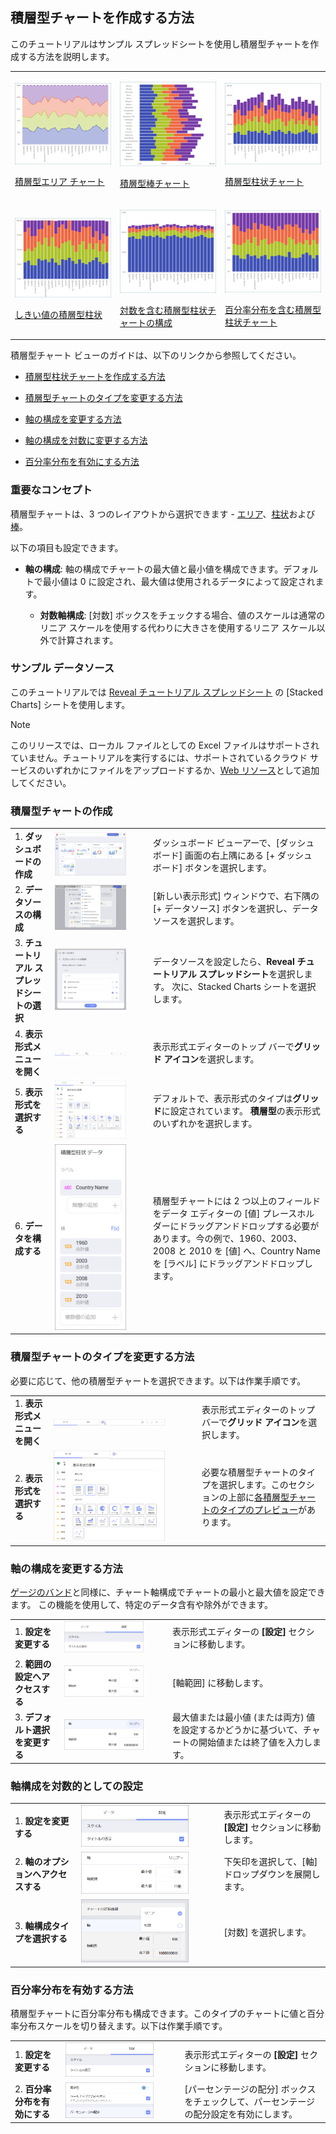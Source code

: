 ## 積層型チャートを作成する方法

このチュートリアルはサンプル スプレッドシートを使用し積層型チャートを作成する方法を説明します。

<table>
<colgroup>
<col style="width: 33%" />
<col style="width: 33%" />
<col style="width: 33%" />
</colgroup>
<tbody>
<tr class="odd">
<td><p><img src="images/charts-stacked-area.png" alt="charts stacked area" /><br />
</p>
<p><a href="#create-stacked-chart">積層型エリア チャート</a><br />
</p></td>
<td><p><img src="images/charts-stacked-bar.png" alt="charts stacked bar" /><br />
</p>
<p><a href="#create-stacked-chart">積層型棒チャート</a><br />
</p></td>
<td><p><img src="images/charts-stacked-columns.png" alt="charts stacked columns" /><br />
</p>
<p><a href="#create-stacked-chart">積層型柱状チャート</a><br />
</p></td>
</tr>
<tr class="even">
<td><p><img src="images/stacked-columns-bounds.png" alt="stacked columns bounds" /><br />
</p>
<p><a href="#change-axis-configuration">しきい値の積層型柱状</a><br />
</p></td>
<td><p><img src="images/stacked-columns-logarithmic.png" alt="stacked columns logarithmic" /><br />
</p>
<p><a href="#set-logarithmic-axis">対数を含む積層型柱状チャートの構成</a><br />
</p></td>
<td><p><img src="images/stacked-chart-percentage-distribution.png" alt="stacked chart percentage distribution" /><br />
</p>
<p><a href="#enable-percentage-distribution">百分率分布を含む積層型柱状チャート</a><br />
</p></td>
</tr>
</tbody>
</table>

積層型チャート ビューのガイドは、以下のリンクから参照してください。

  - [積層型柱状チャートを作成する方法](#積層型チャートの作成)

  - [積層型チャートのタイプを変更する方法](#change-chart-type)

  - [軸の構成を変更する方法](#change-axis-configuration)

  - [軸の構成を対数に変更する方法](#set-logarithmic-axis)

  - [百分率分布を有効にする方法](#enable-percentage-distribution)

### 重要なコンセプト

積層型チャートは、3 つのレイアウトから選択できます - [エリア](#積層型チャートの作成)、[柱状](#積層型チャートの作成)および[棒](#積層型チャートの作成)。

以下の項目も設定できます。

  - **軸の構成**: 軸の構成でチャートの最大値と最小値を構成できます。デフォルトで最小値は 0 に設定され、最大値は使用されるデータによって設定されます。

      - **対数軸構成**: [対数] ボックスをチェックする場合、値のスケールは通常のリニア スケールを使用する代わりに大きさを使用するリニア スケール以外で計算されます。

### サンプル データソース

このチュートリアルでは [Reveal チュートリアル スプレッドシート](http://download.infragistics.com/reportplus/help/samples/Reveal_Visualization_Tutorials.xlsx) の [Stacked Charts] シートを使用します。

>[!NOTE]
>このリリースでは、ローカル ファイルとしての Excel ファイルはサポートされていません。チュートリアルを実行するには、サポートされているクラウド サービスのいずれかにファイルをアップロードするか、[Web リソース](datasources/supported-data-sources/web-resource.html)として追加してください。

</div>

<a name='create-stacked-chart'></a>
### 積層型チャートの作成

|                                          |                                                                                                        |                                                                                                                                                                                                                                                 |
| ---------------------------------------- | ------------------------------------------------------------------------------------------------------ | ----------------------------------------------------------------------------------------------------------------------------------------------------------------------------------------------------------------------------------------------- |
| 1\. **ダッシュボードの作成**               | <img src="images/Tutorials-Create-New-Dashboard.png" alt="Tutorials-Create-New-Dashboard" width="80%"/>                           | ダッシュボード ビューアーで、[ダッシュボード] 画面の右上隅にある [+ ダッシュボード] ボタンを選択します。                                                                                            |
| 2\. **データソースの構成**       | <img src="images/Tutorials-Select-Data-Source.png" alt="Tutorials-Select-Data-Source" width="80%"/>                               | [新しい表示形式] ウィンドウで、右下隅の [+ データソース] ボタンを選択し、データソースを選択します。                                                                                                                                  |
| 3\. **チュートリアル スプレッドシートの選択** | <img src="images/Tutorials-Select-Stacked-Charts-Spreadsheet.png" alt="Tutorials-Select-Stacked-Charts-Spreadsheet" width="80%"/> | データソースを設定したら、**Reveal チュートリアル スプレッドシート**を選択します。 次に、Stacked Charts シートを選択します。                                                                                                                       |
| 4\. **表示形式メニューを開く**     | <img src="images/Tutorials-Select-Change-Visualization.png" alt="Tutorials-Select-Change-Visualization" width="80%"/>             | 表示形式エディターのトップ バーで**グリッド アイコン**を選択します。                                                                                                                                                                          |
| 5\. **表示形式を選択する**        | <img src="images/Tutorials-Stacked-Select-Visualization.png" alt="Tutorials-Stacked-Select-Visualization" width="80%"/>           | デフォルトで、表示形式のタイプは**グリッド**に設定されています。 **積層型**の表示形式のいずれかを選択します。                                                                                                                                           |
| 6\. **データを構成する**               | <img src="images/Tutorials-Stacked-Charts-Organizing-Data.png" alt="Tutorials-Stacked-Charts-Organizing-Data" width="80%"/>       | 積層型チャートには 2 つ以上のフィールドをデータ エディターの [値] プレースホルダーにドラッグアンドドロップする必要があります。今の例で、1960、2003、2008 と 2010 を [値] へ、Country Name を [ラベル] にドラッグアンドドロップします。 |

<a name='change-chart-type'></a>
### 積層型チャートのタイプを変更する方法

必要に応じて、他の積層型チャートを選択できます。以下は作業手順です。

|                                      |                                                                                              |                                                                                                                                      |
| ------------------------------------ | -------------------------------------------------------------------------------------------- | ------------------------------------------------------------------------------------------------------------------------------------ |
| 1\. **表示形式メニューを開く** | <img src="images/Tutorials-Select-Change-Visualization.png" alt="Tutorials-Select-Change-Visualization" width="80%"/>   | 表示形式エディターのトップ バーで**グリッド アイコン**を選択します。                                                                |
| 2\. **表示形式を選択する**    | <img src="images/Tutorials-Stacked-Select-Visualization.png" alt="Tutorials-Stacked-Select-Visualization" width="80%"/> | 必要な積層型チャートのタイプを選択します。このセクションの上部に[各積層型チャートのタイプのプレビュー](#create-stacked-chart)があります。 |

<a name='change-axis-configuration'></a>
### 軸の構成を変更する方法

[ゲージのバンド](~/jp/data-visualizations/visualization-types/gauge-charts.html#bands-configuration)と同様に、チャート軸構成でチャートの最小と最大値を設定できます。
この機能を使用して、特定のデータ含有や除外ができます。

|                                        |                                                                                      |                                                                                                                                       |
| -------------------------------------- | ------------------------------------------------------------------------------------ | ------------------------------------------------------------------------------------------------------------------------------------- |
| 1\. **設定を変更する**                | <img src="images/Tutorials-Navigate-Settings.png" alt="Tutorials-Navigate-Settings" width="80%"/>               | 表示形式エディターの **[設定]** セクションに移動します。                                                                           |
| 2\. **範囲の設定へアクセスする** | <img src="images/Tutorials-Axis-Bounds.png" alt="Tutorials-Axis-Bounds" width="80%"/>                           | [軸範囲] に移動します。                                                                                                              |
| 3\. **デフォルト選択を変更する**   | <img src="images/Tutorials-Change-Default-Selection.png" alt="Tutorials-Change-Default-Selection" width="80%"/> | 最大値または最小値 (または両方) 値を設定するかどうかに基づいて、チャートの開始値または終了値を入力します。 |

<a name='set-logarithmic-axis'></a>
### 軸構成を対数的としての設定

|                                           |                                                                          |                                                             |
| ----------------------------------------- | ------------------------------------------------------------------------ | ----------------------------------------------------------- |
| 1\. **設定を変更する**                   | <img src="images/Tutorials-Navigate-Settings.png" alt="Tutorials-Navigate-Settings" width="80%"/>   | 表示形式エディターの **[設定]** セクションに移動します。 |
| 2\. **軸のオプションへアクセスする**            | <img src="images/Tutorials-Axis-Bounds.png" alt="Tutorials-Axis-Bounds" width="80%"/>               | 下矢印を選択して、[軸] ドロップダウンを展開します。       |
| 3\. **軸構成タイプを選択する** | <img src="images/Tutorials-Charts-Logarithmic.png" alt="Tutorials-Charts-Logarithmic" width="80%"/> | [対数] を選択します。                                       |

<a name='enable-percentage-distribution'></a>
### 百分率分布を有効する方法

積層型チャートに百分率分布も構成できます。このタイプのチャートに値と百分率分布スケールを切り替えます。以下は作業手順です。

|                                        |                                                                                    |                                                                                           |
| -------------------------------------- | ---------------------------------------------------------------------------------- | ----------------------------------------------------------------------------------------- |
| 1\. **設定を変更する**                | <img src="images/Tutorials-Navigate-Settings.png" alt="Tutorials-Navigate-Settings" width="80%"/>             | 表示形式エディターの **[設定]** セクションに移動します。                               |
| 2\. **百分率分布を有効にする** | <img src="images/Tutorials-Percentage-Distribution.png" alt="Tutorials-Percentage-Distribution" width="80%"/> | [パーセンテージの配分] ボックスをチェックして、パーセンテージの配分設定を有効にします。|
